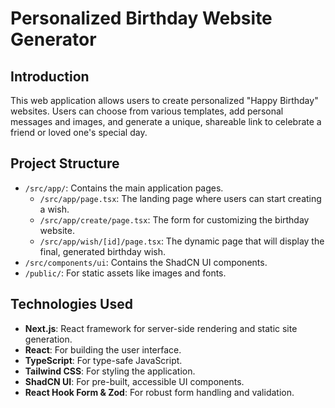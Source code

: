 # Personalized Birthday Website Generator

## Introduction

This web application allows users to create personalized "Happy Birthday" websites. Users can choose from various templates, add personal messages and images, and generate a unique, shareable link to celebrate a friend or loved one's special day.

## Project Structure

-   `/src/app/`: Contains the main application pages.
    -   `/src/app/page.tsx`: The landing page where users can start creating a wish.
    -   `/src/app/create/page.tsx`: The form for customizing the birthday website.
    -   `/src/app/wish/[id]/page.tsx`: The dynamic page that will display the final, generated birthday wish.
-   `/src/components/ui`: Contains the ShadCN UI components.
-   `/public/`: For static assets like images and fonts.

## Technologies Used

-   **Next.js**: React framework for server-side rendering and static site generation.
-   **React**: For building the user interface.
-   **TypeScript**: For type-safe JavaScript.
-   **Tailwind CSS**: For styling the application.
-   **ShadCN UI**: For pre-built, accessible UI components.
-   **React Hook Form & Zod**: For robust form handling and validation.
